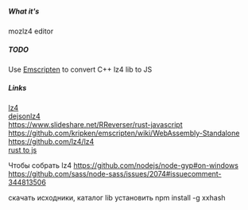##### What it's
mozlz4 editor

##### TODO
Use [Emscripten](http://kripken.github.io/emscripten-site/)
to convert C++ lz4 lib to JS

##### Links
[lz4](http://lz4.github.io/lz4/)  
[dejsonlz4](https://github.com/avih/dejsonlz4)  
https://www.slideshare.net/RReverser/rust-javascript  
https://github.com/kripken/emscripten/wiki/WebAssembly-Standalone  
https://github.com/lz4/lz4  
[rust to js](https://medium.com/@ianjsikes/get-started-with-rust-webassembly-and-webpack-58d28e219635)  

Чтобы собрать lz4
https://github.com/nodejs/node-gyp#on-windows
https://github.com/sass/node-sass/issues/2074#issuecomment-344813506

скачать исходники, каталог lib
установить npm install -g xxhash